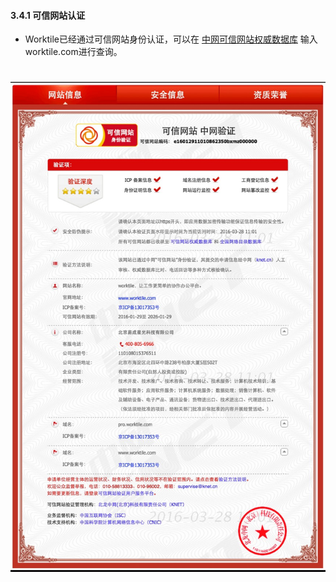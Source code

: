 #### 3.4.1 可信网站认证
* Worktile已经通过可信网站身份认证，可以在 [中网可信网站权威数据库](http://t.knet.cn/index_new.jsp) 输入worktile.com进行查询。

# ![](/assets/5.jpg)